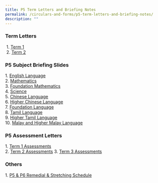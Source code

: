 ```yaml
---
title: P5 Term Letters and Briefing Notes
permalink: /circulars-and-forms/p5-term-letters-and-briefing-notes/
description: ""
---
```

### Term Letters

 1. [Term 1](/files/2023%20P5%20Term%201%20Letter.pdf)  
 2. [Term 2](/files/2023%20P5%20Term%202%20Letter.pdf)

### P5 Subject Briefing Slides


1. [English Language](/files/2023%20P5%20English%20Language.pdf)  
2. [Mathematics](/files/2023%20P5%20Mathematics.pdf)  
3. [Foundation Mathematics](/files/2023%20P5%20Foundation%20Mathematics.pdf)  
4. [Science](/files/2023%20P5%20Science.pdf)  
5. [Chinese Language](/files/2023%20P5%20Chinese%20Language.pdf)  
6. [Higher Chinese Language](/files/2023%20P5%20Higher%20Chinese%20Language.pdf)  
7. [Foundation Language](/files/2023%20P5%20Foundation%20Chinese%20Language.pdf)  
8. [Tamil Language](/files/2023%20P5%20Tamil%20Language.pdf)  
9. [Higher Tamil Language](/files/2023%20P5%20Higher%20Tamil%20Language.pdf)  
10. [Malay and Higher Malay Language](/files/2023%20P5%20Malay%20%20Higher%20Malay%20Language.pdf)  
  

### P5 Assessment Letters

1. [Term 1 Assessments](/files/P5%20Term%201%20Assessment%20Letter%201.pdf)  
2. [Term 2 Assessments](/files/2023%20P5%20Term%202%20Assessment%20Letter.pdf)
3. [Term 3 Assessments](/files/p5%20sem%202%20assessment%20information.pdf)
  
### Others
1. [P5 & P6 Remedial & Stretching Schedule](/files/p5%20and%20p6%20remedial%20&%20stretching%20schedule%20(sem%201)%20(updated%2010%20may%2023)%20(1).pdf)